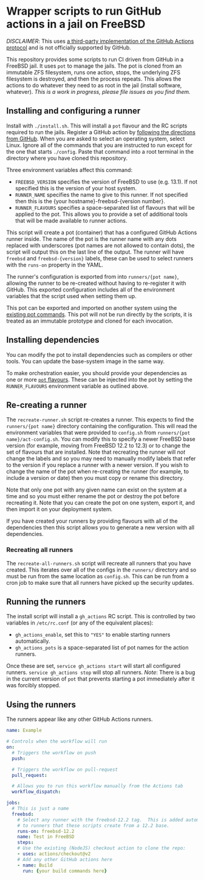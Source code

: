 Wrapper scripts to run GitHub actions in a jail on FreeBSD
==========================================================

*DISCLAIMER*: This uses [a third-party implementation of the GitHub Actions protocol](https://github.com/ChristopherHX/github-act-runner) and is not officially supported by GitHub.

This repository provides some scripts to run CI driven from GitHub in a FreeBSD jail.
It uses `pot` to manage the jails.
The pot is cloned from an immutable ZFS filesystem, runs one action,  stops, the underlying ZFS filesystem is destroyed, and then the process repeats.
This allows the actions to do whatever they need to as root in the jail (install software, whatever).
*This is a work in progress, please file issues as you find them.*

Installing and configuring a runner
-----------------------------------

Install with `./install.sh`.
This will install a `pot` flavour and the RC scripts required to run the jails.
Register a GitHub action by [following the directions from GitHub](https://docs.github.com/en/actions/hosting-your-own-runners/adding-self-hosted-runners).
When you are asked to select an operating system, select Linux.
Ignore all of the commands that you are instructed to run except for the one that starts `./config`.
Paste that command into a root terminal in the directory where you have cloned this repository.

Three environment variables affect this command:

 - `FREEBSD_VERSION` specifies the version of FreeBSD to use (e.g. 13.1).
   If not specified this is the version of your host system.
 - `RUNNER_NAME` specifies the name to give to this runner.
   If not specified then this is the {your hostname}-freebsd-{version number}.
 - `RUNNER_FLAVOURS` specifies a space-separated list of flavours that will be applied to the pot.
   This allows you to provide a set of additional tools that will be made available to runner actions.

This script will create a pot (container) that has a configured GitHub Actions runner inside.
The name of the pot is the runner name with any dots replaced with underscores (pot names are not allowed to contain dots), the script will output this on the last line of the output.
The runner will have `freebsd` and `freebsd-{version}` labels, these can be used to select runners with the `runs-on` property in the YAML.

The runner's configuration is exported from into `runners/{pot name}`, allowing the runner to be re-created without having to re-register it with GitHub.
This exported configuration includes all of the environment variables that the script used when setting them up.

This pot can be exported and imported on another system using the [existing pot commands](https://pot.pizzamig.dev/Container/).
This pot will not be run directly by the scripts, it is treated as an immutable prototype and cloned for each invocation.

Installing dependencies
-----------------------

You can modify the pot to install dependencies such as compilers or other tools.
You can update the base-system image in the same way.

To make orchestration easier, you should provide your dependencies as one or more [`pot` flavours](https://pot.pizzamig.dev/Images/#images-creation-automated-with-flavours).
These can be injected into the pot by setting the `RUNNER_FLAVOURS` environment variable as outlined above.

Re-creating a runner
-------------------

The `recreate-runner.sh` script re-creates a runner.
This expects to find the `runners/{pot name}` directory containing the configuration.
This will read the environment variables that were provided to `config.sh` from `runners/{pot name}/act-config.sh`.
You can modify this to specify a newer FreeBSD base version (for example, moving from FreeBSD 12.2 to 12.3) or to change the set of flavours that are installed.
Note that recreating the runner will *not* change the labels and so you may need to manually modify labels that refer to the version if you replace a runner with a newer version.
If you wish to change the name of the pot when re-creating the runner (for example, to include a version or date) then you must copy or rename this directory.

Note that only one pot with any given name can exist on the system at a time and so you must either rename the pot or destroy the pot before recreating it.
Note that you can create the pot on one system, export it, and then import it on your deployment system.

If you have created your runners by providing flavours with all of the dependencies then this script allows you to generate a new version with all dependencies.

### Recreating all runners

The `recreate-all-runners.sh` script will recreate all runners that you have created.
This iterates over all of the configs in the `runners/` directory and so must be run from the same location as `config.sh`.
This can be run from a cron job to make sure that all runners have picked up the security updates.

Running the runners
-------------------

The install script will install a `gh_actions` RC script.
This is controlled by two variables in `/etc/rc.conf` (or any of the equivalent places):

 - `gh_actions_enable`, set this to `"YES"` to enable starting runners automatically.
 - `gh_actions_pots` is a space-separated list of pot names for the action runners.

Once these are set, `service gh_actions start` will start all configured runners.
`service gh_actions stop` will stop all runners.
*Note*: There is a bug in the current version of `pot` that prevents starting a pot immediately after it was forcibly stopped.

Using the runners
-----------------

The runners appear like any other GitHub Actions runners.

```yaml
name: Example

# Controls when the workflow will run
on:
  # Triggers the workflow on push
  push:

  # Triggers the workflow on pull-request
  pull_request:

  # Allows you to run this workflow manually from the Actions tab
  workflow_dispatch:

jobs:
  # This is just a name
  freebsd:
    # Select any runner with the freebsd-12.2 tag.  This is added automatically
    # to runners that these scripts create from a 12.2 base.
    runs-on: freebsd-12.2
    name: Test in FreeBSD
    steps:
    # Use the existing (NodeJS) checkout action to clone the repo:
    - uses: actions/checkout@v2
    # Add any other GitHub actions here
    - name: Build
      run: {your build commands here}
```
